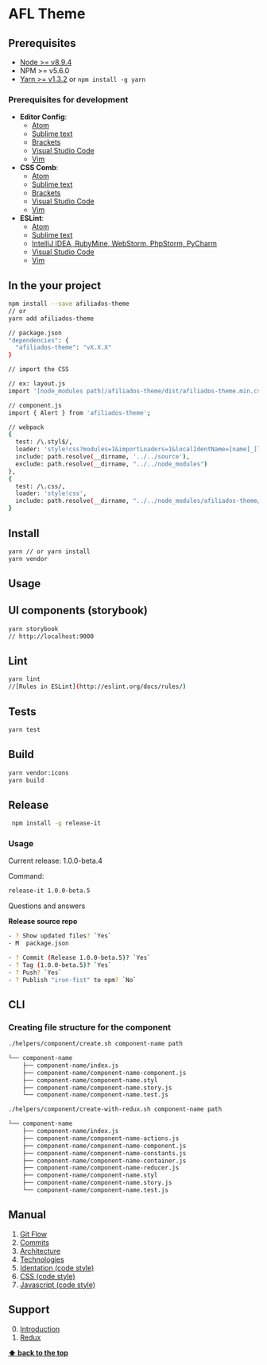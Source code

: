 # AFL Theme

## Prerequisites

- [Node >= v8.9.4](https://nodejs.org/en/)
- NPM >= v5.6.0
- [Yarn >= v1.3.2](https://yarnpkg.com/en/docs/install#linux-tab) or `npm install -g yarn`

### Prerequisites for development

- **Editor Config**:
  - [Atom](https://github.com/sindresorhus/atom-editorconfig#readme)
  - [Sublime text](https://github.com/sindresorhus/editorconfig-sublime#readme)
  - [Brackets](https://github.com/kidwm/brackets-editorconfig/)
  - [Visual Studio Code](https://marketplace.visualstudio.com/items?itemName=EditorConfig.EditorConfig)
  - [Vim](https://github.com/editorconfig/editorconfig-vim#readme)
- **CSS Comb**:
  - [Atom](https://atom.io/packages/atom-csscomb)
  - [Sublime text](https://packagecontrol.io/packages/CSScomb)
  - [Brackets](https://github.com/i-akhmadullin/brackets-csscomb)
  - [Visual Studio Code](https://marketplace.visualstudio.com/items?itemName=mrmlnc.vscode-csscomb)
  - [Vim](https://github.com/csscomb/vim-csscomb)
- **ESLint**:
  - [Atom](https://atom.io/packages/linter-eslint)
  - [Sublime text](https://github.com/roadhump/SublimeLinter-eslint)
  - [IntelliJ IDEA, RubyMine, WebStorm, PhpStorm, PyCharm](http://plugins.jetbrains.com/plugin/7494)
  - [Visual Studio Code](https://marketplace.visualstudio.com/items?itemName=dbaeumer.vscode-eslint)
  - [Vim](https://github.com/scrooloose/syntastic/tree/master/syntax_checkers/javascript)

## In the your project
```bash
npm install --save afiliados-theme
// or
yarn add afiliados-theme
```

```bash
// package.json
"dependencies": {
  "afiliados-theme": "vX.X.X"
}
```

```bash
// import the CSS

// ex: layout.js
import '[node_modules path]/afiliados-theme/dist/afiliados-theme.min.css';

// component.js
import { Alert } from 'afiliados-theme';

// webpack
{
  test: /\.styl$/,
  loader: 'style!css?modules=1&importLoaders=1&localIdentName=[name]_[local]_[hash:base64:5]!postcss!stylus?sourceMap',
  include: path.resolve(__dirname, '../../source'),
  exclude: path.resolve(__dirname, "../../node_modules")
},
{
  test: /\.css/,
  loader: 'style!css',
  include: path.resolve(__dirname, "../../node_modules/afiliados-theme/dist/")
}
```

## Install

```bash
yarn // or yarn install
yarn vendor
```

## Usage

## UI components (storybook)

```bash
yarn storybook
// http://localhost:9000
```

## Lint

```bash
yarn lint
//[Rules in ESLint](http://eslint.org/docs/rules/)
```

## Tests

```bash
yarn test
```

## Build

```bash
yarn vendor:icons
yarn build
```

## Release

```bash
 npm install -g release-it
```
### Usage

Current release: 1.0.0-beta.4

Command:

```bash
release-it 1.0.0-beta.5
```

Questions and answers

**Release source repo**

```sh
- ? Show updated files? `Yes`
- M  package.json

- ? Commit (Release 1.0.0-beta.5)? `Yes`
- ? Tag (1.0.0-beta.5)? `Yes`
- ? Push? `Yes`
- ? Publish "iron-fist" to npm? `No`
```

## CLI

### Creating file structure for the component

```bash
./helpers/component/create.sh component-name path
```
```sh
└── component-name
    ├── component-name/index.js
    ├── component-name/component-name-component.js
    ├── component-name/component-name.styl
    ├── component-name/component-name.story.js
    └── component-name/component-name.test.js
```

```bash
./helpers/component/create-with-redux.sh component-name path
```
```sh
└── component-name
    ├── component-name/index.js
    ├── component-name/component-name-actions.js
    ├── component-name/component-name-component.js
    ├── component-name/component-name-constants.js
    ├── component-name/component-name-container.js
    ├── component-name/component-name-reducer.js
    ├── component-name/component-name.styl
    ├── component-name/component-name.story.js
    └── component-name/component-name.test.js
```

## Manual

1. [Git Flow](./docs/manual/01-git-flow.md)
2. [Commits](./docs/manual/02-commits.md)
3. [Architecture](./docs/manual/03-architecture.md)
4. [Technologies](./docs/manual/04-technologies.md)
5. [Identation (code style)](./docs/manual/05-identation-code-style.md)
6. [CSS (code style)](./docs/manual/06-css-code-style.md)
7. [Javascript (code style)](./docs/manual/07-javascript-code-style.md)


## Support

0. [Introduction](./docs/support/00-introduction.md)
1. [Redux](./docs/support/01-redux.md)

**[⬆ back to the top](#prerequisites)**
